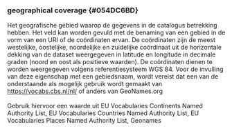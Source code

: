 ### geographical coverage {#054DC6BD}
Het geografische gebied waarop de gegevens in de catalogus betrekking hebben. Het veld kan worden gevuld met de benaming van een gebied in de vorm van een URI of de coördinaten ervan. 
De coördinaten zijn de meest westelijke, oostelijke, noordelijke en zuidelijke coördinaat uit de horizontale dekking van de dataset weergegeven in latitude en longitude in decimale graden (noord en oost als positieve waarden). De coördinaten dienen te worden weergegeven volgens referentiesysteem WGS 84.
Voor de invulling van deze eigenschap met een gebiedsnaam, wordt vereist dat een van de onderstaande als mogelijk gebruik wordt gemaakt van https://vocabs.cbs.nl/nl/ of anders van
GeoNames.org 
<br/>
<br/>
Gebruik hiervoor een waarde uit  EU Vocabularies Continents Named Authority List, EU Vocabularies Countries Named Authority List, EU Vocabularies Places Named Authority List, Geonames
